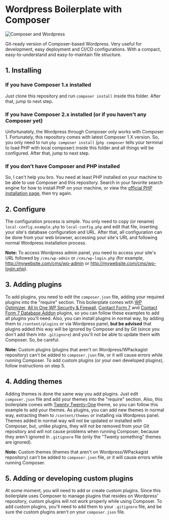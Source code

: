 # Wordpress Boilerplate with Composer

![Composer and Wordpress](https://i.imgur.com/xpgqGlX.png)

Git-ready version of Composer-based Wordpress. Very useful for development, easy deployment and CI/CD configurations. With a compact, easy-to-understand and easy-to-maintain file structure.

## 1. Installing

### If you have Composer 1.x installed

Just clone this repository and run ```composer install``` inside this folder. After that, jump to next step.

### If you have Composer 2.x installed (or if you haven't any Composer yet)

Unfortunately, the Wordpress through Composer only works with Composer 1. Fortunately, this repository comes with latest Composer 1.X version. So, you only need to run ```php composer install``` (```php composer``` tells your terminal to load PHP with local composer) inside this folder and all things will be configured. After that, jump to next step.

### If you don't have Composer and PHP installed

So, I can't help you bro. You need at least PHP installed on your machine to be able to use Composer and this repository. Search in your favorite search engine for how to install PHP on your machine, or view the [official PHP installation page](https://www.php.net/manual/install.php), then try again.

## 2. Configure

The configuration process is simple. You only need to copy (or rename) ```local-config.example.php``` to ```local-config.php``` and edit that file, inserting your site's database configuration and URL. After that, all configuration can be done from your web browser, accessing your site's URL and following normal Wordpress installation process.

**Note:** To access Wordpress admin panel, you need to access your site's URL followed by ```/cms/wp-admin``` or ```/cms/wp-login.php``` (for example, http://mywebsite.com/cms/wp-admin or http://mywebsite.com/cms/wp-login.php).

## 3. Adding plugins

To add plugins, you need to edit the ```composer.json``` file, adding your required plugins into the "require" section. This boilerplate comes with [WP Optimizer](https://wordpress.org/plugins/wp-optimize/), [All In One WP Security & Firewall](https://wordpress.org/plugins/all-in-one-wp-security-and-firewall/), [Contact Form 7](https://wordpress.org/plugins/contact-form-7/) and [Contact Form 7 Database Addon](https://wordpress.org/plugins/contact-form-cfdb7/) plugins, so you can follow these examples to add all plugins you'll need. Also, you can install plugins in normal way, by adding them to ```/content/plugins``` or via Wordpress panel, **but be advised** that plugins added this way will be ignored by Composer and by Git (since you don't add them into ```.gitignore```) and you'll not be able to update them with Composer. So, be careful.

**Note:** Custom plugins (plugins that aren't on Wordpress/WPackagist repository) can't be added to ```composer.json``` file, or it will cause errors while running Composer. To add custom plugins (or your own developed plugins), follow instructions on step 5.

## 4. Adding themes

Adding themes is done the same way you add plugins. Just edit ```composer.json``` file and add your themes into the "require" section. Also, this boilerplate comes with [Twenty Twenty-One](https://wordpress.org/themes/twentytwentyone/) theme, so you can follow this example to add your themes. As plugins, you can add new themes in normal way, extracting them to ```/content/themes``` or installing via Wordpress panel. Themes added in normal way will not be updated or installed with Composer, but, unlike plugins, they will not be removed from your Git repository and will not cause problems when running Composer, because they aren't ignored in ```.gitignore``` file (only the "Twenty something" themes are ignored).

**Note:** Custom themes (themes that aren't on Wordpress/WPackagist repository) can't be added to ```composer.json``` file, or it will cause errors while running Composer.

## 5. Adding or developing custom plugins

At some moment, you will need to add or create custom plugins. Since this boilerplate uses Composer to manage plugins that resides on Wordpress' repository, custom plugins will not work properly while using Composer. To add custom plugins, you'll need to add them to your ```.gitignore``` file, and be sure the custom plugins aren't on your ```composer.json``` file.